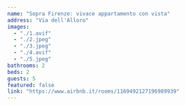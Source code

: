 ```yaml
---
name: "Sopra Firenze: vivace appartamento con vista"
address: "Via dell'Alloro"
images:
  - "./1.avif"
  - "./2.jpeg"
  - "./3.jpeg"
  - "./4.avif"
  - "./5.jpeg"
bathrooms: 2
beds: 2
guests: 5
featured: false
link: "https://www.airbnb.it/rooms/1169492127196989939"
---
```

